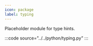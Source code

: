 ```yaml
---
icon: package
label: typing
---
```


Placeholder module for type hints.

:::code source="../../python/typing.py" :::